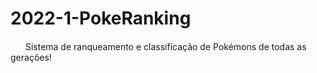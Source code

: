 # 2022-1-PokeRanking

<img src="https://thumbs.gfycat.com/SharpBriefAsianlion.webp" width="20" height="15" /> Sistema de ranqueamento e classificação de Pokémons de todas as gerações!